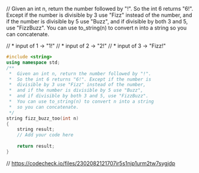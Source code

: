 // Given an int n, return the number followed by "!". So the int 6 returns "6!". Except if the number is divisible by 3 use "Fizz" instead of the number, and if the number is divisible by 5 use "Buzz", and if divisible by both 3 and 5, use "FizzBuzz". You can use to_string(n) to convert n into a string so you can concatenate.

// * input of 1 → "1!"
// * input of 2 → "2!"
// * input of 3 → "Fizz!"

```cpp
#include <string>
using namespace std;
/**
 *  Given an int n, return the number followed by "!". 
 *  So the int 6 returns "6!". Except if the number is 
 *  divisible by 3 use "Fizz" instead of the number, 
 *  and if the number is divisible by 5 use "Buzz", 
 *  and if divisible by both 3 and 5, use "FizzBuzz". 
 *  You can use to_string(n) to convert n into a string 
 *  so you can concatenate. 
 */
string fizz_buzz_too(int n)
{
    string result;
    // Add your code here
    
    return result;
}
```

// https://codecheck.io/files/2302082121707ir5s1njp1urm2tw7sygjdp